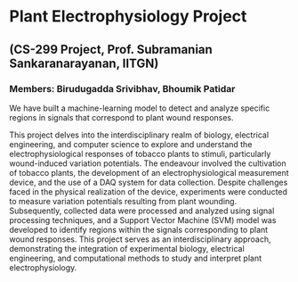 # Plant Electrophysiology Project
## (CS-299 Project, Prof. Subramanian Sankaranarayanan, IITGN)  
### Members: Birudugadda Srivibhav, Bhoumik Patidar

We have built a machine-learning model to detect and analyze specific regions in signals that correspond to plant wound responses. 

This project delves into the interdisciplinary realm of biology, electrical engineering, and computer science to explore and understand the electrophysiological responses of tobacco plants to stimuli, particularly wound-induced variation potentials. The endeavour involved the cultivation of tobacco plants, the development of an electrophysiological measurement device, and the use of a DAQ system for data collection. Despite challenges faced in the physical realization of the device, experiments were conducted to measure variation potentials resulting from plant wounding. Subsequently, collected data were processed and analyzed using signal processing techniques, and a Support Vector Machine (SVM) model was developed to identify regions within the signals corresponding to plant wound responses. This project serves as an interdisciplinary approach, demonstrating the integration of experimental biology, electrical engineering, and computational methods to study and interpret plant electrophysiology.
